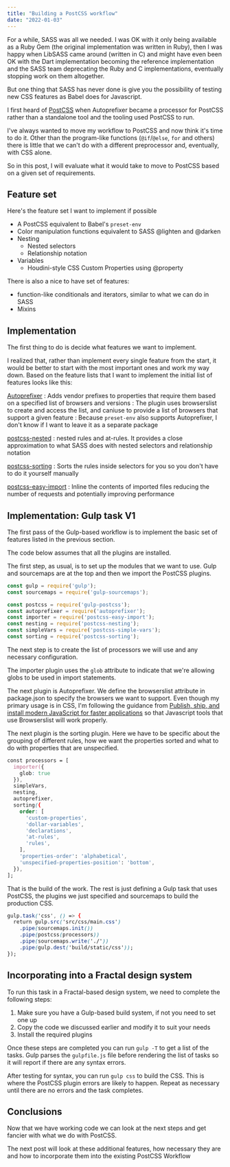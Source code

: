 ```yaml
---
title: "Building a PostCSS workflow"
date: "2022-01-03"
---
```


For a while, SASS was all we needed. I was OK with it only being available as a Ruby Gem (the original implementation was written in Ruby), then I was happy when LibSASS came around (written in C) and might have even been OK with the Dart implementation becoming the reference implementation and the SASS team deprecating the Ruby and C implementations, eventually stopping work on them altogether.

But one thing that SASS has never done is give you the possibility of testing new CSS features as Babel does for Javascript.

I first heard of [PostCSS](https://postcss.org/) when Autoprefixer became a processor for PostCSS rather than a standalone tool and the tooling used PostCSS to run.

I've always wanted to move my workflow to PostCSS and now think it's time to do it. Other than the program-like functions (`@if`/`@else`, `for` and others) there is little that we can't do with a different preprocessor and, eventually, with CSS alone.

So in this post, I will evaluate what it would take to move to PostCSS based on a given set of requirements.

## Feature set

Here's the feature set I want to implement if possible

* A PostCSS equivalent to Babel's `preset-env`
* Color manipulation functions equivalent to SASS @lighten and @darken
* Nesting
  * Nested selectors
  * Relationship notation
* Variables
  * Houdini-style CSS Custom Properties using @property

There is also a nice to have set of features:

* function-like conditionals and iterators, similar to what we can do in SASS
* Mixins

## Implementation

The first thing to do is decide what features we want to implement.

I realized that, rather than implement every single feature from the start, it would be better to start with the most important ones and work my way down. Based on the feature lists that I want to implement the initial list of features looks like this:

[Autoprefixer](https://github.com/postcss/autoprefixer)
: Adds vendor prefixes to properties that require them based on a specified list of browsers and versions
: The plugin uses browserslist to create and access the list, and caniuse to provide a list of browsers that support a given feature
: Because `preset-env` also supports Autoprefixer, I don't know if I want to leave it as a separate package

[postcss-nested](https://github.com/postcss/postcss-nested)
: nested rules and at-rules. It provides a close approximation to what SASS does with nested selectors and relationship notation

[postcss-sorting](https://github.com/hudochenkov/postcss-sorting)
: Sorts the rules inside selectors for you so you don't have to do it yourself manually

[postcss-easy-import](https://github.com/TrySound/postcss-easy-import)
: Inline the contents of imported files reducing the number of requests and potentially improving performance

## Implementation: Gulp task V1

The first pass of the Gulp-based workflow is to implement the basic set of features listed in the previous section.

The code below assumes that all the plugins are installed.

The first step, as usual, is to set up the modules that we want to use. Gulp and sourcemaps are at the top and then we import the PostCSS plugins.

```js
const gulp = require('gulp');
const sourcemaps = require('gulp-sourcemaps');

const postcss = require('gulp-postcss');
const autoprefixer = require('autoprefixer');
const importer = require('postcss-easy-import');
const nesting = require('postcss-nesting');
const simpleVars = require('postcss-simple-vars');
const sorting = require('postcss-sorting');
```

The next step is to create the list of processors we will use and any necessary configuration.

The importer plugin uses the `glob` attribute to indicate that we're allowing globs to be used in import statements.

The next plugin is Autoprefixer. We define the browserslist attribute in package.json to specify the browsers we want to support. Even though my primary usage is in CSS, I'm following the guidance from [Publish, ship, and install modern JavaScript for faster applications](https://web.dev/publish-modern-javascript/) so that Javascript tools that use Browserslist will work properly.

The next plugin is the sorting plugin. Here we have to be specific about the grouping of different rules, how we want the properties sorted and what to do with properties that are unspecified.

```css
const processors = [
  importer({
    glob: true
  }),
  simpleVars,
  nesting,
  autoprefixer,
  sorting({
    order: [
      'custom-properties',
      'dollar-variables',
      'declarations',
      'at-rules',
      'rules',
    ],
    'properties-order': 'alphabetical',
    'unspecified-properties-position': 'bottom',
  }),
];
```

That is the build of the work. The rest is just defining a Gulp task that uses PostCSS, the plugins we just specified and sourcemaps to build the production CSS.

```css
gulp.task('css', () => {
  return gulp.src('src/css/main.css')
    .pipe(sourcemaps.init())
    .pipe(postcss(processors))
    .pipe(sourcemaps.write('./'))
    .pipe(gulp.dest('build/static/css'));
});
```

## Incorporating into a Fractal design system

To run this task in a Fractal-based design system, we need to complete the following steps:

1. Make sure you have a Gulp-based build system, if not you need to set one up
2. Copy the code we discussed earlier and modify it to suit your needs
3. Install the required plugins

Once these steps are completed you can run `gulp -T` to get a list of the tasks. Gulp parses the `gulpfile.js` file before rendering the list of tasks so it will report if there are any syntax errors.

After testing for syntax, you can run `gulp css` to build the CSS. This is where the PostCSS plugin errors are likely to happen. Repeat as necessary until there are no errors and the task completes.

## Conclusions

Now that we have working code we can look at the next steps and get fancier with what we do with PostCSS.

The next post will look at these additional features, how necessary they are and how to incorporate them into the existing PostCSS Workflow
